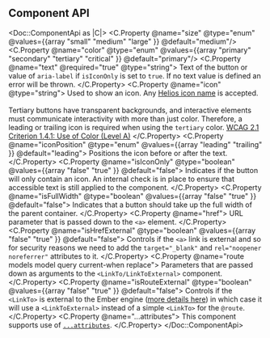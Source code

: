 ## Component API

<Doc::ComponentApi as |C|>
<C.Property @name="size" @type="enum" @values={{array "small" "medium" "large" }} @default="medium"/>
<C.Property @name="color" @type="enum" @values={{array "primary" "secondary" "tertiary" "critical" }} @default="primary"/>
<C.Property @name="text" @required="true" @type="string">
Text of the button or value of `aria-label` if `isIconOnly` is set to `true`. If no text value is defined an error will be thrown.
</C.Property>
<C.Property @name="icon" @type="string">
Used to show an icon. Any [Helios icon name](/icons/library) is accepted.
<br/><br/>
Tertiary buttons have transparent backgrounds, and interactive elements must communicate interactivity with more than just color. Therefore, a leading or trailing icon is required when using the `tertiary` color. [WCAG 2.1 Criterion 1.4.1: Use of Color (Level A)](https://www.w3.org/WAI/WCAG21/quickref/?showtechniques=141#use-of-color)
</C.Property>
<C.Property @name="iconPosition" @type="enum" @values={{array "leading" "trailing" }} @default="leading">
Positions the icon before or after the text.
</C.Property>
<C.Property @name="isIconOnly" @type="boolean" @values={{array "false" "true" }} @default="false">
Indicates if the button will only contain an icon. An internal check is in place to ensure that accessible text is still applied to the component.
</C.Property>
<C.Property @name="isFullWidth" @type="boolean" @values={{array "false" "true" }} @default="false">
Indicates that a button should take up the full width of the parent container.
</C.Property>
<C.Property @name="href">
URL parameter that is passed down to the `<a>` element.
</C.Property>
<C.Property @name="isHrefExternal" @type="boolean" @values={{array "false" "true" }} @default="false">
Controls if the `<a>` link is external and so for security reasons we need to add the `target="_blank"` and `rel="noopener noreferrer"` attributes to it.
</C.Property>
<C.Property @name="route models model query current-when replace">
Parameters that are passed down as arguments to the `<LinkTo/LinkToExternal>` component.
</C.Property>
<C.Property @name="isRouteExternal" @type="boolean" @values={{array "false" "true" }} @default="false">
Controls if the `<LinkTo>` is external to the Ember engine ([more details here](https://ember-engines.com/docs/link-to-external)) in which case it will use a `<LinkToExternal>` instead of a simple `<LinkTo>` for the `@route`.
</C.Property>
<C.Property @name="...attributes">
This component supports use of [`...attributes`](https://guides.emberjs.com/release/in-depth-topics/patterns-for-components/#toc_attribute-ordering).
</C.Property>
</Doc::ComponentApi>

